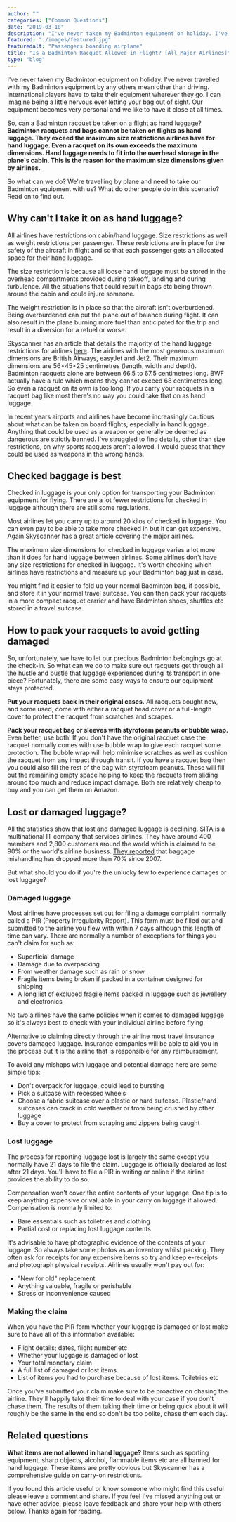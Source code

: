 ```yaml
---
author: ""
categories: ["Common Questions"]
date: "2019-03-18"
description: "I've never taken my Badminton equipment on holiday. I've never travelled with my Badminton equipment by any others mean other than driving. International players have to take their equipment wherever they go. I can imagine being a little nervous ever letting your bag out of sight. Our equipment becomes very personal and we like to have it close at all times. So, can a Badminton racquet be taken on a flight as hand luggage?"
featured: "./images/featured.jpg"
featuredalt: "Passengers boarding airplane"
title: "Is a Badminton Racquet Allowed in Flight? [All Major Airlines]"
type: "blog"
---
```


I've never taken my Badminton equipment on holiday. I've never travelled with my Badminton equipment by any others mean other than driving. International players have to take their equipment wherever they go. I can imagine being a little nervous ever letting your bag out of sight. Our equipment becomes very personal and we like to have it close at all times.

So, can a Badminton racquet be taken on a flight as hand luggage? **Badminton racquets and bags cannot be taken on flights as hand luggage. They exceed the maximum size restrictions airlines have for hand luggage. Even a racquet on its own exceeds the maximum dimensions. Hand luggage needs to fit into the overhead storage in the plane's cabin. This is the reason for the maximum size dimensions given by airlines.**

So what can we do? We're travelling by plane and need to take our Badminton equipment with us? What do other people do in this scenario? Read on to find out.

## Why can't I take it on as hand luggage?

All airlines have restrictions on cabin/hand luggage. Size restrictions as well as weight restrictions per passenger. These restrictions are in place for the safety of the aircraft in flight and so that each passenger gets an allocated space for their hand luggage.

The size restriction is because all loose hand luggage must be stored in the overhead compartments provided during takeoff, landing and during turbulence. All the situations that could result in bags etc being thrown around the cabin and could injure someone.

The weight restriction is in place so that the aircraft isn't overburdened. Being overburdened can put the plane out of balance during flight. It can also result in the plane burning more fuel than anticipated for the trip and result in a diversion for a refuel or worse.

Skyscanner has an article that details the majority of the hand luggage restrictions for airlines [here](https://www.skyscanner.net/news/cabin-luggage-guide-hand-baggage-sizes-and-weight-restrictions). The airlines with the most generous maximum dimensions are British Airways, easyJet and Jet2. Their maximum dimensions are 56×45×25 centimetres (length, width and depth). Badminton racquets alone are between 66.5 to 67.5 centimetres long. BWF actually have a rule which means they cannot exceed 68 centimetres long. So even a racquet on its own is too long. If you carry your racquets in a racquet bag like most there's no way you could take that on as hand luggage.

In recent years airports and airlines have become increasingly cautious about what can be taken on board flights, especially in hand luggage. Anything that could be used as a weapon or generally be deemed as dangerous are strictly banned. I've struggled to find details, other than size restrictions, on why sports racquets aren't allowed. I would guess that they could be used as weapons in the wrong hands.

## Checked baggage is best

Checked in luggage is your only option for transporting your Badminton equipment for flying. There are a lot fewer restrictions for checked in luggage although there are still some regulations.

Most airlines let you carry up to around 20 kilos of checked in luggage. You can even pay to be able to take more checked in but it can get expensive. Again Skyscanner has a great article covering the major airlines.

The maximum size dimensions for checked in luggage varies a lot more than it does for hand luggage between airlines. Some airlines don't have any size restrictions for checked in luggage. It's worth checking which airlines have restrictions and measure up your Badminton bag just in case.

You might find it easier to fold up your normal Badminton bag, if possible, and store it in your normal travel suitcase. You can then pack your racquets in a more compact racquet carrier and have Badminton shoes, shuttles etc stored in a travel suitcase.

## How to pack your racquets to avoid getting damaged

So, unfortunately, we have to let our precious Badminton belongings go at the check-in. So what can we do to make sure out racquets get through all the hustle and bustle that luggage experiences during its transport in one piece? Fortunately, there are some easy ways to ensure our equipment stays protected.

**Put your racquets back in their original cases.** All racquets bought new, and some used, come with either a racquet head cover or a full-length cover to protect the racquet from scratches and scrapes.

**Pack your racquet bag or sleeves with styrofoam peanuts or bubble wrap.** Even better, use both! If you don't have the original racquet case the racquet normally comes with use bubble wrap to give each racquet some protection. The bubble wrap will help minimise scratches as well as cushion the racquet from any impact through transit. If you have a racquet bag then you could also fill the rest of the bag with styrofoam peanuts. These will fill out the remaining empty space helping to keep the racquets from sliding around too much and reduce impact damage. Both are relatively cheap to buy and you can get them on Amazon.

## Lost or damaged luggage?

All the statistics show that lost and damaged luggage is declining. SITA is a multinational IT company that services airlines. They have around 400 members and 2,800 customers around the world which is claimed to be 90% or the world's airline business. [They reported](https://www.sita.aero/resources/type/surveys-reports/baggage-report-2018) that baggage mishandling has dropped more than 70% since 2007.

But what should you do if you're the unlucky few to experience damages or lost luggage?

### Damaged luggage

Most airlines have processes set out for filing a damage complaint normally called a PIR (Property Irregularity Report). This form must be filled out and submitted to the airline you flew with within 7 days although this length of time can vary. There are normally a number of exceptions for things you can't claim for such as:

*   Superficial damage
*   Damage due to overpacking
*   From weather damage such as rain or snow
*   Fragile items being broken if packed in a container designed for shipping
*   A long list of excluded fragile items packed in luggage such as jewellery and electronics

No two airlines have the same policies when it comes to damaged luggage so it's always best to check with your individual airline before flying.

Alternative to claiming directly through the airline most travel insurance covers damaged luggage. Insurance companies will be able to aid you in the process but it is the airline that is responsible for any reimbursement.

To avoid any mishaps with luggage and potential damage here are some simple tips:

*   Don't overpack for luggage, could lead to bursting
*   Pick a suitcase with recessed wheels
*   Choose a fabric suitcase over a plastic or hard suitcase. Plastic/hard suitcases can crack in cold weather or from being crushed by other luggage
*   Buy a cover to protect from scraping and zippers being caught

### Lost luggage

The process for reporting luggage lost is largely the same except you normally have 21 days to file the claim. Luggage is officially declared as lost after 21 days. You'll have to file a PIR in writing or online if the airline provides the ability to do so.

Compensation won't cover the entire contents of your luggage. One tip is to keep anything expensive or valuable in your carry on luggage if allowed. Compensation is normally limited to:

*   Bare essentials such as toiletries and clothing
*   Partial cost or replacing lost luggage contents

It's advisable to have photographic evidence of the contents of your luggage. So always take some photos as an inventory whilst packing. They often ask for receipts for any expensive items so try and keep e-receipts and photograph physical receipts. Airlines usually won't pay out for:

*   "New for old" replacement
*   Anything valuable, fragile or perishable
*   Stress or inconvenience caused

### Making the claim

When you have the PIR form whether your luggage is damaged or lost make sure to have all of this information available:

*   Flight details; dates, flight number etc
*   Whether your luggage is damaged or lost
*   Your total monetary claim
*   A full list of damaged or lost items
*   List of items you had to purchase because of lost items. Toiletries etc

Once you've submitted your claim make sure to be proactive on chasing the airline. They'll happily take their time to deal with your case if you don't chase them. The results of them taking their time or being quick about it will roughly be the same in the end so don't be too polite, chase them each day.

## Related questions

**What items are not allowed in hand luggage?** Items such as sporting equipment, sharp objects, alcohol, flammable items etc are all banned for hand luggage. These items are pretty obvious but Skyscanner has a [comprehensive guide](https://www.skyscanner.net/news/flights/airline-carry-on-restrictions-and-prohibited-items-on-board) on carry-on restrictions.

If you found this article useful or know someone who might find this useful please leave a comment and share. If you feel I've missed anything out or have other advice, please leave feedback and share your help with others below. Thanks again for reading.
